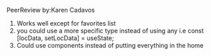 PeerReview by:Karen Cadavos
1. Works well except for favorites list
2. you could use a more specific type instead of using any
    i.e const [locData, setLocData] = useState<string>;
3. Could use components instead of putting everything in the home
